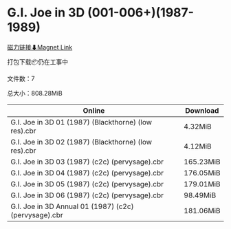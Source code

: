 # G.I. Joe in 3D (001-006+)(1987-1989)

[磁力链接⬇Magnet Link](magnet:?xt=urn:btih:8bb8cbd313784ad0884d6a2d28c2d5518522556c&dn=G.I.%20Joe%20in%203D%20%28001-006%2B%29%281987-1989%29)

打包下载📦仍在工事中

文件数：7

总大小：808.28MiB

Online | Download
--- | ---
G.I. Joe in 3D 01 (1987) (Blackthorne) (low res).cbr | 4.32MiB
G.I. Joe in 3D 02 (1987) (Blackthorne) (low res).cbr | 4.12MiB
G.I. Joe in 3D 03 (1987) (c2c) (pervysage).cbr | 165.23MiB
G.I. Joe in 3D 04 (1987) (c2c) (pervysage).cbr | 176.05MiB
G.I. Joe in 3D 05 (1987) (c2c) (pervysage).cbr | 179.01MiB
G.I. Joe in 3D 06 (1987) (c2c) (pervysage).cbr | 98.49MiB
G.I. Joe in 3D Annual 01 (1987) (c2c) (pervysage).cbr | 181.06MiB